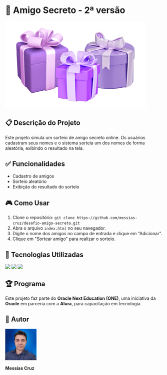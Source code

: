 # 🎁 Amigo Secreto - 2ª versão

<img src="./assets/presentes.png">

## 📋 Descrição do Projeto

Este projeto simula um sorteio de amigo secreto online. Os usuários cadastram seus nomes e o sistema sorteia um dos nomes de forma aleatória, exibindo o resultado na tela.

## ✅ Funcionalidades

* Cadastro de amigos
* Sorteio aleatório
* Exibição do resultado do sorteio

## 🎮 Como Usar

1. Clone o repositório: `git clone https://github.com/messias-cruz/desafio-amigo-secreto.git`
2. Abra o arquivo `index.html` no seu navegador.
3. Digite o nome dos amigos no campo de entrada e clique em "Adicionar".
4. Clique em "Sortear amigo" para realizar o sorteio.

## 🚀 Tecnologias Utilizadas  
<div>
  <img src="https://img.shields.io/badge/HTML-239120?style=for-the-badge&logo=html5&logoColor=white">
  <img src="https://img.shields.io/badge/CSS-239120?&style=for-the-badge&logo=css3&logoColor=white">
  <img src="https://img.shields.io/badge/JavaScript-F7DF1E?style=for-the-badge&logo=javascript&logoColor=black">
</div>  

## 🏆 Programa  
Este projeto faz parte do **Oracle Next Education (ONE)**, uma iniciativa da **Oracle** em parceria com a **Alura**, para capacitação em tecnologia.  

## 👤 Autor  
<div align="left">
  <img src="./assets/messias-cruz.png" width="100px">
  </div>  

<strong>Messias Cruz</strong>
